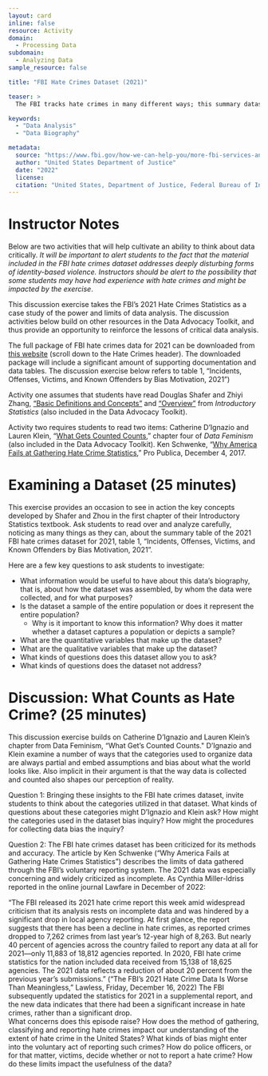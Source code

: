 ```yaml
---
layout: card
inline: false
resource: Activity
domain:
  - Processing Data
subdomain:
  - Analyzing Data
sample_resource: false

title: "FBI Hate Crimes Dataset (2021)"

teaser: >
  The FBI tracks hate crimes in many different ways; this summary dataset from 2021 focuses on specific types of crimes and numbers of incidents, victims and known offenders.  The dataset provides an excellent resource for inviting students to explore and think critically about data.  This activity prompts students to think about how data represents phenomena and to think critically about the kinds of choices that go into creating a dataset.

keywords:
  - "Data Analysis"
  - "Data Biography"

metadata:
  source: "https://www.fbi.gov/how-we-can-help-you/more-fbi-services-and-information/ucr/hate-crime"
  author: "United States Department of Justice"
  date: "2022"
  license:
  citation: "United States, Department of Justice, Federal Bureau of Investigation. '2021 Hate Crime Statistics.' *FBI*, 2021, https://www.fbi.gov/services/cjis/ucr/hate-crime. Accessed July 30, 2024."
---
```


# Instructor Notes

Below are two activities that will help cultivate an ability to think about data critically. _It will be important to alert students to the fact that the material included in the FBI hate crimes dataset addresses deeply disturbing forms of identity-based violence. Instructors should be alert to the possibility that some students may have had experience with hate crimes and might be impacted by the exercise_.

This discussion exercise takes the FBI’s 2021 Hate Crimes Statistics as a case study of the power and limits of data analysis. The discussion activities below build on other resources in the Data Advocacy Toolkit, and thus provide an opportunity to reinforce the lessons of critical data analysis.

The full package of FBI hate crimes data for 2021 can be downloaded from [this website](https://cde.ucr.cjis.gov/LATEST/webapp/#/pages/downloads) (scroll down to the Hate Crimes header). The downloaded package will include a significant amount of supporting documentation and data tables. The discussion exercise below refers to table 1, “Incidents, Offenses, Victims, and Known Offenders by Bias Motivation, 2021”)

Activity one assumes that students have read Douglas Shafer and Zhiyi Zhang, [“Basic Definitions and Concepts”](https://stats.libretexts.org/Bookshelves/Introductory_Statistics/Introductory_Statistics_(Shafer_and_Zhang)/01%3A_Introduction_to_Statistics/1.01%3A_Basic_Definitions_and_Concepts) and [“Overview”](https://stats.libretexts.org/Bookshelves/Introductory_Statistics/Introductory_Statistics_(Shafer_and_Zhang)/01%3A_Introduction_to_Statistics/1.02%3A_Overview) from _Introductory Statistics_ (also included in the Data Advocacy Toolkit).

Activity two requires students to read two items:
Catherine D’Ignazio and Lauren Klein, “[What Gets Counted Counts](https://data-feminism.mitpress.mit.edu/pub/h1w0nbqp/release/3),” chapter four of _Data Feminism_ (also included in the Data Advocacy Toolkit).
Ken Schwenke, “[Why America Fails at Gathering Hate Crime Statistics](https://www.propublica.org/article/why-america-fails-at-gathering-hate-crime-statistics),” Pro Publica, December 4, 2017.

# Examining a Dataset (25 minutes)

This exercise provides an occasion to see in action the key concepts developed by Shafer and Zhou in the first chapter of their Introductory Statistics textbook. Ask students to read over and analyze carefully, noticing as many things as they can, about the summary table of the 2021 FBI hate crimes dataset for 2021, table 1, “Incidents, Offenses, Victims, and Known Offenders by Bias Motivation, 2021”.

Here are a few key questions to ask students to investigate:

- What information would be useful to have about this data’s biography, that is, about how the dataset was assembled, by whom the data were collected, and for what purposes?
- Is the dataset a sample of the entire population or does it represent the entire population?
  - Why is it important to know this information? Why does it matter whether a dataset captures a population or depicts a sample?
- What are the quantitative variables that make up the dataset?
- What are the qualitative variables that make up the dataset?
- What kinds of questions does this dataset allow you to ask?
- What kinds of questions does the dataset not address?

# Discussion: What Counts as Hate Crime? (25 minutes)

This discussion exercise builds on Catherine D’Ignazio and Lauren Klein’s chapter from Data Feminism, “What Get’s Counted Counts." D’Ignazio and Klein examine a number of ways that the categories used to organize data are always partial and embed assumptions and bias about what the world looks like. Also implicit in their argument is that the way data is collected and counted also shapes our perception of reality.

Question 1: Bringing these insights to the FBI hate crimes dataset, invite students to think about the categories utilized in that dataset. What kinds of questions about these categories might D’Ignazio and Klein ask? How might the categories used in the dataset bias inquiry? How might the procedures for collecting data bias the inquiry?

Question 2: The FBI hate crimes dataset has been criticized for its methods and accuracy. The article by Ken Schwenke (“Why America Fails at Gathering Hate Crimes Statistics”) describes the limits of data gathered through the FBI’s voluntary reporting system. The 2021 data was especially concerning and widely criticized as incomplete. As Cynthia Miller-Idriss reported in the online journal Lawfare in December of 2022:

“The FBI released its 2021 hate crime report this week amid widespread criticism that its analysis rests on incomplete data and was hindered by a significant drop in local agency reporting.
At first glance, the report suggests that there has been a decline in hate crimes, as reported crimes dropped to 7,262 crimes from last year’s 12-year high of 8,263. But nearly 40 percent of agencies across the country failed to report any data at all for 2021—only 11,883 of 18,812 agencies reported. In 2020, FBI hate crime statistics for the nation included data received from 15,138 of 18,625 agencies. The 2021 data reflects a reduction of about 20 percent from the previous year’s submissions.” (“The FBI’s 2021 Hate Crime Data Is Worse Than Meaningless,” Lawless, Friday, December 16, 2022)
The FBI subsequently updated the statistics for 2021 in a supplemental report, and the new data indicates that there had been a significant increase in hate crimes, rather than a significant drop.  
What concerns does this episode raise? How does the method of gathering, classifying and reporting hate crimes impact our understanding of the extent of hate crime in the United States? What kinds of bias might enter into the voluntary act of reporting such crimes? How do police officers, or for that matter, victims, decide whether or not to report a hate crime? How do these limits impact the usefulness of the data?
